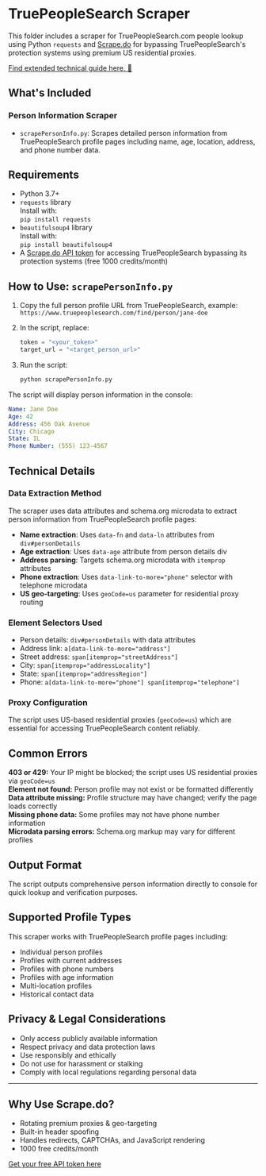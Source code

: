 # TruePeopleSearch Scraper

This folder includes a scraper for TruePeopleSearch.com people lookup using Python `requests` and [Scrape.do](https://scrape.do) for bypassing TruePeopleSearch's protection systems using premium US residential proxies.

[Find extended technical guide here. 📘](https://scrape.do/blog/true-people-search-scraping/)

## What's Included

### Person Information Scraper
* `scrapePersonInfo.py`: Scrapes detailed person information from TruePeopleSearch profile pages including name, age, location, address, and phone number data.

## Requirements

* Python 3.7+
* `requests` library<br>Install with:<br>`pip install requests`
* `beautifulsoup4` library<br>Install with:<br>`pip install beautifulsoup4`
* A [Scrape.do API token](https://dashboard.scrape.do/signup) for accessing TruePeopleSearch bypassing its protection systems (free 1000 credits/month)

## How to Use: `scrapePersonInfo.py`

1. Copy the full person profile URL from TruePeopleSearch, example:<br>`https://www.truepeoplesearch.com/find/person/jane-doe`

2. In the script, replace:

   ```python
   token = "<your_token>"
   target_url = "<target_person_url>"
   ```

3. Run the script:

   ```bash
   python scrapePersonInfo.py
   ```

The script will display person information in the console:

```yaml
Name: Jane Doe
Age: 42
Address: 456 Oak Avenue
City: Chicago
State: IL
Phone Number: (555) 123-4567
```

## Technical Details

### Data Extraction Method
The scraper uses data attributes and schema.org microdata to extract person information from TruePeopleSearch profile pages:

- **Name extraction**: Uses `data-fn` and `data-ln` attributes from `div#personDetails`
- **Age extraction**: Uses `data-age` attribute from person details div
- **Address parsing**: Targets schema.org microdata with `itemprop` attributes
- **Phone extraction**: Uses `data-link-to-more="phone"` selector with telephone microdata
- **US geo-targeting**: Uses `geoCode=us` parameter for residential proxy routing

### Element Selectors Used
- Person details: `div#personDetails` with data attributes
- Address link: `a[data-link-to-more="address"]`
- Street address: `span[itemprop="streetAddress"]`
- City: `span[itemprop="addressLocality"]`
- State: `span[itemprop="addressRegion"]`
- Phone: `a[data-link-to-more="phone"] span[itemprop="telephone"]`

### Proxy Configuration
The script uses US-based residential proxies (`geoCode=us`) which are essential for accessing TruePeopleSearch content reliably.

## Common Errors

**403 or 429:** Your IP might be blocked; the script uses US residential proxies via `geoCode=us`<br>**Element not found:** Person profile may not exist or be formatted differently<br>**Data attribute missing:** Profile structure may have changed; verify the page loads correctly<br>**Missing phone data:** Some profiles may not have phone number information<br>**Microdata parsing errors:** Schema.org markup may vary for different profiles

## Output Format

The script outputs comprehensive person information directly to console for quick lookup and verification purposes.

## Supported Profile Types

This scraper works with TruePeopleSearch profile pages including:
- Individual person profiles
- Profiles with current addresses
- Profiles with phone numbers
- Profiles with age information
- Multi-location profiles
- Historical contact data

## Privacy & Legal Considerations

- Only access publicly available information
- Respect privacy and data protection laws
- Use responsibly and ethically
- Do not use for harassment or stalking
- Comply with local regulations regarding personal data

---

## Why Use Scrape.do?

- Rotating premium proxies & geo-targeting
- Built-in header spoofing
- Handles redirects, CAPTCHAs, and JavaScript rendering
- 1000 free credits/month

[Get your free API token here](https://dashboard.scrape.do/signup)